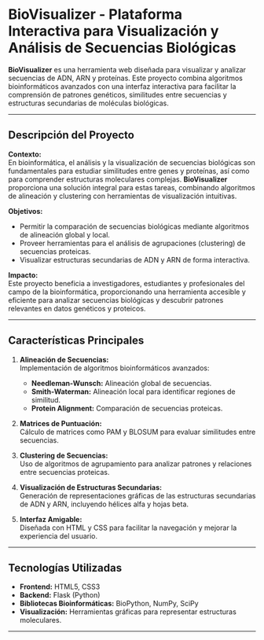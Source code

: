 # **BioVisualizer - Plataforma Interactiva para Visualización y Análisis de Secuencias Biológicas**

**BioVisualizer** es una herramienta web diseñada para visualizar y analizar secuencias de ADN, ARN y proteínas. Este proyecto combina algoritmos bioinformáticos avanzados con una interfaz interactiva para facilitar la comprensión de patrones genéticos, similitudes entre secuencias y estructuras secundarias de moléculas biológicas.

---

## **Descripción del Proyecto**

**Contexto:**  
En bioinformática, el análisis y la visualización de secuencias biológicas son fundamentales para estudiar similitudes entre genes y proteínas, así como para comprender estructuras moleculares complejas. **BioVisualizer** proporciona una solución integral para estas tareas, combinando algoritmos de alineación y clustering con herramientas de visualización intuitivas.

**Objetivos:**  
- Permitir la comparación de secuencias biológicas mediante algoritmos de alineación global y local.  
- Proveer herramientas para el análisis de agrupaciones (clustering) de secuencias proteicas.  
- Visualizar estructuras secundarias de ADN y ARN de forma interactiva.  

**Impacto:**  
Este proyecto beneficia a investigadores, estudiantes y profesionales del campo de la bioinformática, proporcionando una herramienta accesible y eficiente para analizar secuencias biológicas y descubrir patrones relevantes en datos genéticos y proteicos.

---

## **Características Principales**

1. **Alineación de Secuencias:**  
   Implementación de algoritmos bioinformáticos avanzados:  
   - **Needleman-Wunsch:** Alineación global de secuencias.  
   - **Smith-Waterman:** Alineación local para identificar regiones de similitud.  
   - **Protein Alignment:** Comparación de secuencias proteicas.  

2. **Matrices de Puntuación:**  
   Cálculo de matrices como PAM y BLOSUM para evaluar similitudes entre secuencias.

3. **Clustering de Secuencias:**  
   Uso de algoritmos de agrupamiento para analizar patrones y relaciones entre secuencias proteicas.

4. **Visualización de Estructuras Secundarias:**  
   Generación de representaciones gráficas de las estructuras secundarias de ADN y ARN, incluyendo hélices alfa y hojas beta.

5. **Interfaz Amigable:**  
   Diseñada con HTML y CSS para facilitar la navegación y mejorar la experiencia del usuario.

---

## **Tecnologías Utilizadas**

- **Frontend:** HTML5, CSS3  
- **Backend:** Flask (Python)  
- **Bibliotecas Bioinformáticas:** BioPython, NumPy, SciPy  
- **Visualización:** Herramientas gráficas para representar estructuras moleculares.  

---

